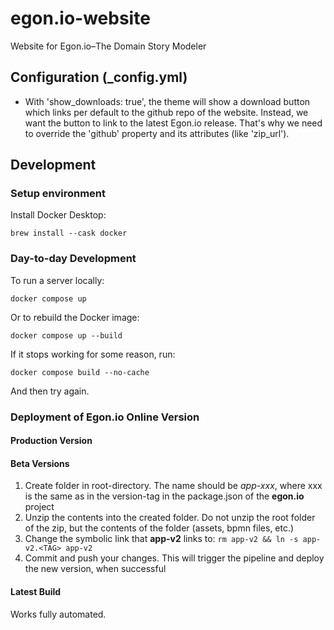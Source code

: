 # egon.io-website
Website for Egon.io–The Domain Story Modeler

## Configuration (_config.yml)

* With 'show_downloads: true', the theme will show a download button which links per default to the github repo of the website. Instead, we want the button to link to the latest Egon.io release. That's why we need to override the 'github' property and its attributes (like 'zip_url').

## Development

### Setup environment

Install Docker Desktop:

```fish
brew install --cask docker
```

### Day-to-day Development

To run a server locally:

```fish
docker compose up
```

Or to rebuild the Docker image:

```fish
docker compose up --build
```

If it stops working for some reason, run:

```fish
docker compose build --no-cache
```

And then try again.

### Deployment of Egon.io Online Version

#### Production Version

#### Beta Versions
1. Create folder in root-directory. The name should be *app-xxx*, where xxx is the same as in the version-tag in the package.json of the **egon.io** project
2. Unzip the contents into the created folder. Do not unzip the root folder of the zip, but the contents of the folder (assets, bpmn files, etc.)
3. Change the symbolic link that **app-v2** links to: `rm app-v2 && ln -s app-v2.<TAG> app-v2`
4. Commit and push your changes. This will trigger the pipeline and deploy the new version, when successful

#### Latest Build
Works fully automated. 
